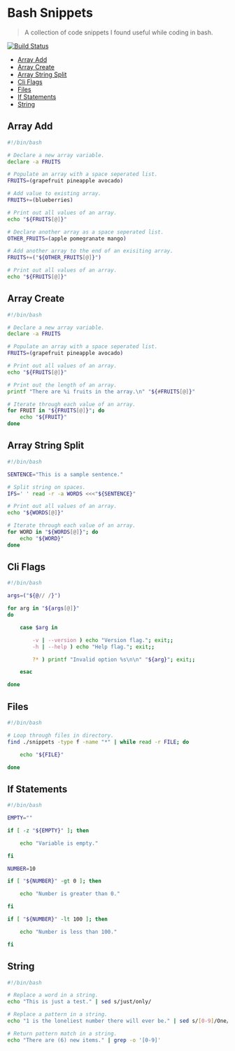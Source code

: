 # Bash Snippets

> A collection of code snippets I found useful while coding in bash.

[![Build Status](https://travis-ci.com/neogeek/bash-snippets.svg?branch=master)](https://travis-ci.com/neogeek/bash-snippets)

- [Array Add](#array-add)
- [Array Create](#array-create)
- [Array String Split](#array-string-split)
- [Cli Flags](#cli-flags)
- [Files](#files)
- [If Statements](#if-statements)
- [String](#string)

## Array Add

```bash
#!/bin/bash

# Declare a new array variable.
declare -a FRUITS

# Populate an array with a space seperated list.
FRUITS=(grapefruit pineapple avocado)

# Add value to existing array.
FRUITS+=(blueberries)

# Print out all values of an array.
echo "${FRUITS[@]}"

# Declare another array as a space seperated list.
OTHER_FRUITS=(apple pomegranate mango)

# Add another array to the end of an exisiting array.
FRUITS+=("${OTHER_FRUITS[@]}")

# Print out all values of an array.
echo "${FRUITS[@]}"
```

## Array Create

```bash
#!/bin/bash

# Declare a new array variable.
declare -a FRUITS

# Populate an array with a space seperated list.
FRUITS=(grapefruit pineapple avocado)

# Print out all values of an array.
echo "${FRUITS[@]}"

# Print out the length of an array.
printf "There are %i fruits in the array.\n" "${#FRUITS[@]}"

# Iterate through each value of an array.
for FRUIT in "${FRUITS[@]}"; do
    echo "${FRUIT}"
done
```

## Array String Split

```bash
#!/bin/bash

SENTENCE="This is a sample sentence."

# Split string on spaces.
IFS=' ' read -r -a WORDS <<<"${SENTENCE}"

# Print out all values of an array.
echo "${WORDS[@]}"

# Iterate through each value of an array.
for WORD in "${WORDS[@]}"; do
    echo "${WORD}"
done
```

## Cli Flags

```bash
#!/bin/bash

args=("${@// /}")

for arg in "${args[@]}"
do

    case $arg in

        -v | --version ) echo "Version flag."; exit;;
        -h | --help ) echo "Help flag."; exit;;

        ?* ) printf "Invalid option %s\n\n" "${arg}"; exit;;

    esac

done
```

## Files

```bash
#!/bin/bash

# Loop through files in directory.
find ./snippets -type f -name "*" | while read -r FILE; do

    echo "${FILE}"

done
```

## If Statements

```bash
#!/bin/bash

EMPTY=""

if [ -z "${EMPTY}" ]; then

    echo "Variable is empty."

fi

NUMBER=10

if [ "${NUMBER}" -gt 0 ]; then

    echo "Number is greater than 0."

fi

if [ "${NUMBER}" -lt 100 ]; then

    echo "Number is less than 100."

fi
```

## String

```bash
#!/bin/bash

# Replace a word in a string.
echo "This is just a test." | sed s/just/only/

# Replace a pattern in a string.
echo "1 is the loneliest number there will ever be." | sed s/[0-9]/One/

# Return pattern match in a string.
echo "There are (6) new items." | grep -o '[0-9]'
```

